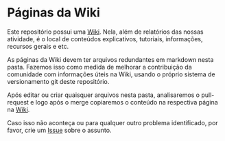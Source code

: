 # Páginas da Wiki

Este repositório possui uma [Wiki](https://github.com/Inspire-Poli-USP/Inspire-OpenLung/wiki). Nela, além de relatórios das nossas atividade, é o local de conteúdos explicativos, tutoriais, informações, recursos gerais e etc.

As páginas da Wiki devem ter arquivos redundantes em markdown nesta pasta. Fazemos isso como medida de melhorar a contribuição da comunidade com informações úteis na Wiki, usando o próprio sistema de versionamento git deste repositório.

Após editar ou criar quaisquer arquivos nesta pasta, analisaremos o pull-request e logo após o merge copiaremos o conteúdo na respectiva página na [Wiki](https://github.com/Inspire-Poli-USP/Inspire-OpenLung/wiki).

Caso isso não aconteça ou para qualquer outro problema identificado, por favor, crie um [Issue](https://github.com/Inspire-Poli-USP/Inspire-OpenLung/issues) sobre o assunto.
